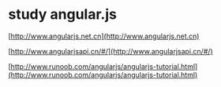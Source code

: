 # study angular.js

[http://www.angularjs.net.cn](http://www.angularjs.net.cn)

[http://www.angularjsapi.cn/#/](http://www.angularjsapi.cn/#/)

[http://www.runoob.com/angularjs/angularjs-tutorial.html](http://www.runoob.com/angularjs/angularjs-tutorial.html)
